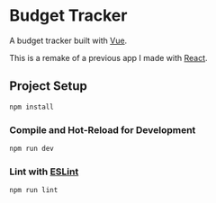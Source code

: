 # Budget Tracker

A budget tracker built with [Vue](https://vuejs.org/).

This is a remake of a previous app I made with [React](https://github.com/fa-901/budget-tracker).

## Project Setup

```sh
npm install
```

### Compile and Hot-Reload for Development

```sh
npm run dev
```

### Lint with [ESLint](https://eslint.org/)

```sh
npm run lint
```
